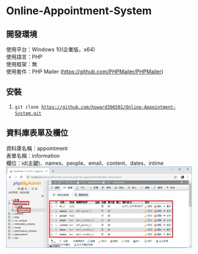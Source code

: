 Online-Appointment-System
===
開發環境
---
使用平台：Windows 10(企業版，x64) <br>
使用語言：PHP <br>
使用框架：無 <br>
使用套件：PHP Mailer (https://github.com/PHPMailer/PHPMailer) <br>

安裝
---
1.  <code>git clone https://github.com/howard396501/Online-Appointment-System.git</code>

資料庫表單及欄位
---
資料庫名稱：appointment <br>
表單名稱：information <br>
欄位：id(主鍵)、names、people、email、content、dates、intime <br>
![image](https://github.com/howard396501/Online-Appointment-System/blob/master/database.jpg) <br>
